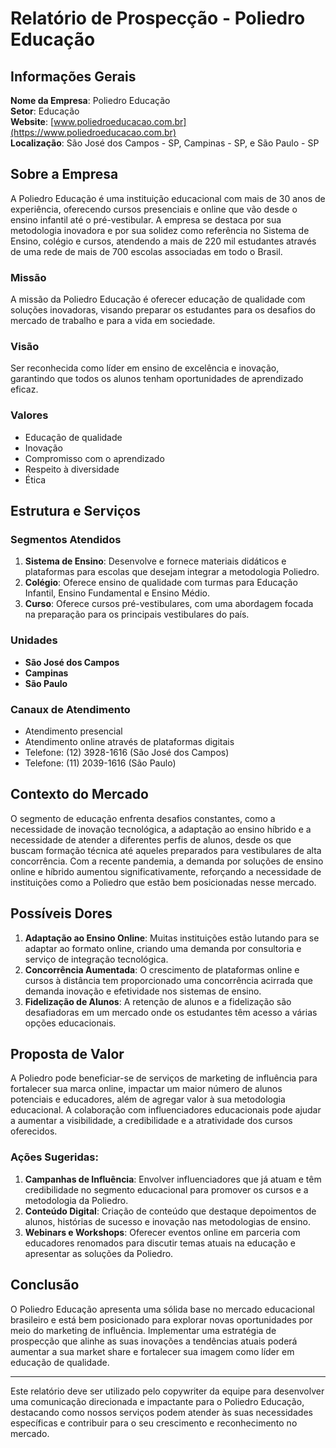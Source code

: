 # Relatório de Prospecção - Poliedro Educação

## Informações Gerais
**Nome da Empresa**: Poliedro Educação  
**Setor**: Educação  
**Website**: [www.poliedroeducacao.com.br](https://www.poliedroeducacao.com.br)  
**Localização**: São José dos Campos - SP, Campinas - SP, e São Paulo - SP  

## Sobre a Empresa
A Poliedro Educação é uma instituição educacional com mais de 30 anos de experiência, oferecendo cursos presenciais e online que vão desde o ensino infantil até o pré-vestibular. A empresa se destaca por sua metodologia inovadora e por sua solidez como referência no Sistema de Ensino, colégio e cursos, atendendo a mais de 220 mil estudantes através de uma rede de mais de 700 escolas associadas em todo o Brasil.

### Missão
A missão da Poliedro Educação é oferecer educação de qualidade com soluções inovadoras, visando preparar os estudantes para os desafios do mercado de trabalho e para a vida em sociedade.

### Visão
Ser reconhecida como líder em ensino de excelência e inovação, garantindo que todos os alunos tenham oportunidades de aprendizado eficaz.

### Valores
- Educação de qualidade
- Inovação
- Compromisso com o aprendizado
- Respeito à diversidade
- Ética

## Estrutura e Serviços
### Segmentos Atendidos
1. **Sistema de Ensino**: Desenvolve e fornece materiais didáticos e plataformas para escolas que desejam integrar a metodologia Poliedro.
2. **Colégio**: Oferece ensino de qualidade com turmas para Educação Infantil, Ensino Fundamental e Ensino Médio.
3. **Curso**: Oferece cursos pré-vestibulares, com uma abordagem focada na preparação para os principais vestibulares do país.

### Unidades
- **São José dos Campos**
- **Campinas**
- **São Paulo**

### Canaux de Atendimento
- Atendimento presencial
- Atendimento online através de plataformas digitais
- Telefone: (12) 3928-1616 (São José dos Campos)
- Telefone: (11) 2039-1616 (São Paulo)

## Contexto do Mercado
O segmento de educação enfrenta desafios constantes, como a necessidade de inovação tecnológica, a adaptação ao ensino híbrido e a necessidade de atender a diferentes perfis de alunos, desde os que buscam formação técnica até aqueles preparados para vestibulares de alta concorrência. Com a recente pandemia, a demanda por soluções de ensino online e híbrido aumentou significativamente, reforçando a necessidade de instituições como a Poliedro que estão bem posicionadas nesse mercado.

## Possíveis Dores
1. **Adaptação ao Ensino Online**: Muitas instituições estão lutando para se adaptar ao formato online, criando uma demanda por consultoria e serviço de integração tecnológica.
2. **Concorrência Aumentada**: O crescimento de plataformas online e cursos à distância tem proporcionado uma concorrência acirrada que demanda inovação e efetividade nos sistemas de ensino.
3. **Fidelização de Alunos**: A retenção de alunos e a fidelização são desafiadoras em um mercado onde os estudantes têm acesso a várias opções educacionais.

## Proposta de Valor
A Poliedro pode beneficiar-se de serviços de marketing de influência para fortalecer sua marca online, impactar um maior número de alunos potenciais e educadores, além de agregar valor à sua metodologia educacional. A colaboração com influenciadores educacionais pode ajudar a aumentar a visibilidade, a credibilidade e a atratividade dos cursos oferecidos.

### Ações Sugeridas:
1. **Campanhas de Influência**: Envolver influenciadores que já atuam e têm credibilidade no segmento educacional para promover os cursos e a metodologia da Poliedro.
2. **Conteúdo Digital**: Criação de conteúdo que destaque depoimentos de alunos, histórias de sucesso e inovação nas metodologias de ensino.
3. **Webinars e Workshops**: Oferecer eventos online em parceria com educadores renomados para discutir temas atuais na educação e apresentar as soluções da Poliedro.

## Conclusão
O Poliedro Educação apresenta uma sólida base no mercado educacional brasileiro e está bem posicionado para explorar novas oportunidades por meio do marketing de influência. Implementar uma estratégia de prospecção que alinhe as suas inovações a tendências atuais poderá aumentar a sua market share e fortalecer sua imagem como líder em educação de qualidade.

---

Este relatório deve ser utilizado pelo copywriter da equipe para desenvolver uma comunicação direcionada e impactante para o Poliedro Educação, destacando como nossos serviços podem atender às suas necessidades específicas e contribuir para o seu crescimento e reconhecimento no mercado.